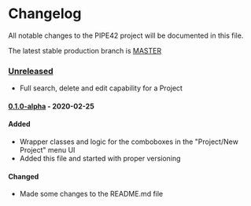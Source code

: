 # Changelog

All notable changes to the PIPE42 project will be documented in this file.

The latest stable production branch is [MASTER]

### [Unreleased]

- Full search, delete and edit capability for a Project

#### [0.1.0-alpha] - 2020-02-25

#### Added

- Wrapper classes and logic for the comboboxes in the "Project/New Project" menu UI
- Added this file and started with proper versioning

#### Changed

- Made some changes to the README.md file

[MASTER]: https://github.com/mydogspies/pipe42
[unreleased]: https://github.com/mydogspies/pipe42/tree/develop
[0.1.0-alpha]: https://github.com/mydogspies/pipe42/tree/v0.1.0-alpha
